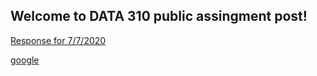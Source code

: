## Welcome to DATA 310 public assingment post!

[Response for 7/7/2020](https://luked77.github.io/Machine_Learning2/7-7-2020_Response)

[google](https://www.google.com)
